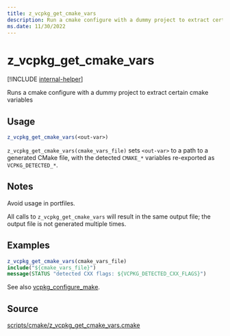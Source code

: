 ```yaml
---
title: z_vcpkg_get_cmake_vars
description: Run a cmake configure with a dummy project to extract certain cmake variables.
ms.date: 11/30/2022
---
```

# z_vcpkg_get_cmake_vars

[!INCLUDE [internal-helper](../../../../includes/internal-helper.md)]

Runs a cmake configure with a dummy project to extract certain cmake variables

## Usage

```cmake
z_vcpkg_get_cmake_vars(<out-var>)
```

`z_vcpkg_get_cmake_vars(cmake_vars_file)` sets `<out-var>` to
a path to a generated CMake file, with the detected `CMAKE_*` variables
re-exported as `VCPKG_DETECTED_*`.

## Notes

Avoid usage in portfiles.

All calls to `z_vcpkg_get_cmake_vars` will result in the same output file;
the output file is not generated multiple times.

## Examples

```cmake
z_vcpkg_get_cmake_vars(cmake_vars_file)
include("${cmake_vars_file}")
message(STATUS "detected CXX flags: ${VCPKG_DETECTED_CXX_FLAGS}")
```

See also [vcpkg_configure_make](https://github.com/Microsoft/vcpkg/blob/master/scripts/cmake/vcpkg_configure_make.cmake).

## Source

[scripts/cmake/z\_vcpkg\_get\_cmake\_vars.cmake](https://github.com/Microsoft/vcpkg/blob/master/scripts/cmake/z_vcpkg_get_cmake_vars.cmake)
